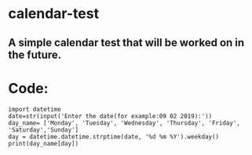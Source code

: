 # calendar-test

## A simple calendar test that will be worked on in the future.

# Code:

```
import datetime 
date=str(input('Enter the date(for example:09 02 2019):'))
day_name= ['Monday', 'Tuesday', 'Wednesday', 'Thursday', 'Friday', 'Saturday','Sunday']
day = datetime.datetime.strptime(date, '%d %m %Y').weekday()
print(day_name[day]) 

```
